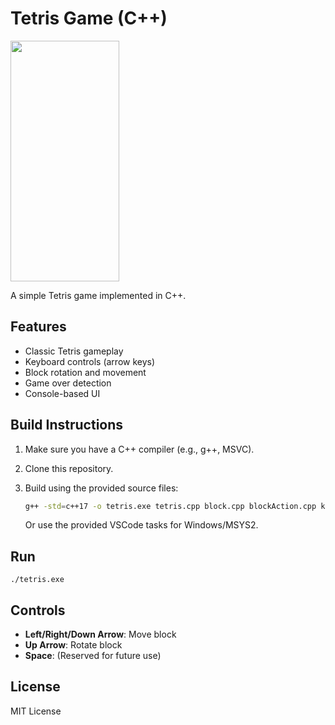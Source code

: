 # Tetris Game (C++)

<img src="https://github.com/user-attachments/assets/0c4bbcb6-6db1-4b5f-ab6a-c90c430090ed" width="174" height="385">

A simple Tetris game implemented in C++.

## Features
- Classic Tetris gameplay
- Keyboard controls (arrow keys)
- Block rotation and movement
- Game over detection
- Console-based UI

## Build Instructions
1. Make sure you have a C++ compiler (e.g., g++, MSVC).
2. Clone this repository.
3. Build using the provided source files:
   
   ```sh
   g++ -std=c++17 -o tetris.exe tetris.cpp block.cpp blockAction.cpp keyAction.cpp playAction.cpp
   ```
   
   Or use the provided VSCode tasks for Windows/MSYS2.

## Run

```
./tetris.exe
```

## Controls
- **Left/Right/Down Arrow**: Move block
- **Up Arrow**: Rotate block
- **Space**: (Reserved for future use)

## License
MIT License 
